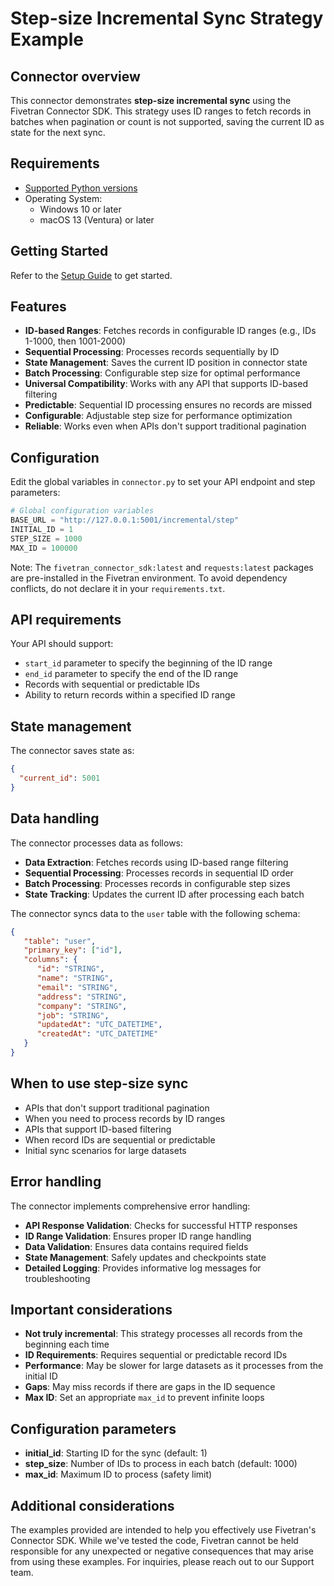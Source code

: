 # Step-size Incremental Sync Strategy Example

## Connector overview

This connector demonstrates **step-size incremental sync** using the Fivetran Connector SDK. This strategy uses ID ranges to fetch records in batches when pagination or count is not supported, saving the current ID as state for the next sync.

## Requirements

* [Supported Python versions](https://github.com/fivetran/fivetran_connector_sdk/blob/main/README.md#requirements)   
* Operating System:  
  * Windows 10 or later  
  * macOS 13 (Ventura) or later

## Getting Started

Refer to the [Setup Guide](https://fivetran.com/docs/connectors/connector-sdk/setup-guide) to get started.

## Features

- **ID-based Ranges**: Fetches records in configurable ID ranges (e.g., IDs 1-1000, then 1001-2000)
- **Sequential Processing**: Processes records sequentially by ID
- **State Management**: Saves the current ID position in connector state
- **Batch Processing**: Configurable step size for optimal performance
- **Universal Compatibility**: Works with any API that supports ID-based filtering
- **Predictable**: Sequential ID processing ensures no records are missed
- **Configurable**: Adjustable step size for performance optimization
- **Reliable**: Works even when APIs don't support traditional pagination

## Configuration

Edit the global variables in `connector.py` to set your API endpoint and step parameters:

```python
# Global configuration variables
BASE_URL = "http://127.0.0.1:5001/incremental/step"
INITIAL_ID = 1
STEP_SIZE = 1000
MAX_ID = 100000
```

Note: The `fivetran_connector_sdk:latest` and `requests:latest` packages are pre-installed in the Fivetran environment. To avoid dependency conflicts, do not declare it in your `requirements.txt`.

## API requirements

Your API should support:
- `start_id` parameter to specify the beginning of the ID range
- `end_id` parameter to specify the end of the ID range
- Records with sequential or predictable IDs
- Ability to return records within a specified ID range

## State management

The connector saves state as:
```json
{
  "current_id": 5001
}
```

## Data handling

The connector processes data as follows:
- **Data Extraction**: Fetches records using ID-based range filtering
- **Sequential Processing**: Processes records in sequential ID order
- **Batch Processing**: Processes records in configurable step sizes
- **State Tracking**: Updates the current ID after processing each batch

The connector syncs data to the `user` table with the following schema:

```json
{
   "table": "user",
   "primary_key": ["id"],
   "columns": {
      "id": "STRING",
      "name": "STRING",
      "email": "STRING",
      "address": "STRING",
      "company": "STRING",
      "job": "STRING",
      "updatedAt": "UTC_DATETIME",
      "createdAt": "UTC_DATETIME"
   }
}
```

## When to use step-size sync

- APIs that don't support traditional pagination
- When you need to process records by ID ranges
- APIs that support ID-based filtering
- When record IDs are sequential or predictable
- Initial sync scenarios for large datasets

## Error handling

The connector implements comprehensive error handling:
- **API Response Validation**: Checks for successful HTTP responses
- **ID Range Validation**: Ensures proper ID range handling
- **Data Validation**: Ensures data contains required fields
- **State Management**: Safely updates and checkpoints state
- **Detailed Logging**: Provides informative log messages for troubleshooting

## Important considerations

- **Not truly incremental**: This strategy processes all records from the beginning each time
- **ID Requirements**: Requires sequential or predictable record IDs
- **Performance**: May be slower for large datasets as it processes from the initial ID
- **Gaps**: May miss records if there are gaps in the ID sequence
- **Max ID**: Set an appropriate `max_id` to prevent infinite loops

## Configuration parameters

- **initial_id**: Starting ID for the sync (default: 1)
- **step_size**: Number of IDs to process in each batch (default: 1000)
- **max_id**: Maximum ID to process (safety limit)

## Additional considerations

The examples provided are intended to help you effectively use Fivetran's Connector SDK. While we've tested the code, Fivetran cannot be held responsible for any unexpected or negative consequences that may arise from using these examples. For inquiries, please reach out to our Support team. 